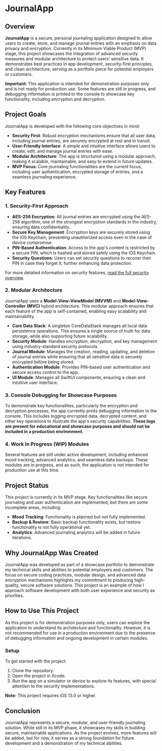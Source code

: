 # JournalApp

## Overview

**JournalApp** is a secure, personal journaling application designed to allow users to create, store, and manage journal entries with an emphasis on data privacy and encryption. Currently in its Minimum Viable Product (MVP) stage, this project showcases the integration of advanced security measures and modular architecture to protect users' sensitive data. It demonstrates best practices in app development, security-first principles, and clean architecture, serving as a portfolio piece for potential employers or customers.

**Important:** This application is intended for demonstration purposes only and is not ready for production use. Some features are still in progress, and debugging information is printed to the console to showcase key functionality, including encryption and decryption.

## Project Goals

JournalApp is developed with the following core objectives in mind:

- **Security First**: Robust encryption mechanisms ensure that all user data, including journal entries, are securely encrypted at rest and in transit.
- **User-Friendly Interface**: A simple and intuitive interface allows users to create, edit, and manage journal entries with ease.
- **Modular Architecture**: The app is structured using a modular approach, making it scalable, maintainable, and easy to extend in future updates.
- **MVP Focus**: Core journaling functionalities are the current focus, including user authentication, encrypted storage of entries, and a seamless journaling experience.

## Key Features

### 1. Security-First Approach
- **AES-256 Encryption**: All journal entries are encrypted using the AES-256 algorithm, one of the strongest encryption standards in the industry, ensuring data confidentiality.
- **Secure Key Management**: Encryption keys are securely stored using the iOS Keychain, preventing unauthorized access even in the case of device compromise.
- **PIN-Based Authentication**: Access to the app's content is restricted by a secure PIN, which is hashed and stored safely using the iOS Keychain.
- **Security Questions**: Users can set security questions to recover their PIN in case they forget it, further enhancing data protection.

For more detailed information on security features, [read the full security overview](./securityReadme.md).


### 2. Modular Architecture
JournalApp uses a **Model-View-ViewModel (MVVM)** and **Model-View-Controller (MVC)** hybrid architecture. This modular approach ensures that each feature of the app is self-contained, enabling easy scalability and maintainability.

- **Core Data Stack**: A singleton CoreDataStack manages all local data persistence operations. This ensures a single source of truth for data storage, while also supporting future scalability.
- **Security Module**: Handles encryption, decryption, and key management using industry-standard security protocols.
- **Journal Module**: Manages the creation, reading, updating, and deletion of journal entries while ensuring that all sensitive data is securely encrypted before being stored.
- **Authentication Module**: Provides PIN-based user authentication and secure access control to the app.
- **UI Module**: Manages all SwiftUI components, ensuring a clean and intuitive user interface.

### 3. Console Debugging for Showcase Purposes
To demonstrate key functionalities, particularly the encryption and decryption processes, the app currently prints debugging information to the console. This includes logging encrypted data, decrypted content, and other key operations to illustrate the app's security capabilities. **These logs are present for educational and showcase purposes and should not be included in a production environment.**

### 4. Work In Progress (WIP) Modules
Several features are still under active development, including enhanced mood tracking, advanced analytics, and seamless data backups. These modules are in progress, and as such, the application is not intended for production use at this time.

## Project Status

This project is currently in its MVP stage. Key functionalities like secure journaling and user authentication are implemented, but there are some incomplete areas, including:

- **Mood Tracking**: Functionality is planned but not fully implemented.
- **Backup & Restore**: Basic backup functionality exists, but restore functionality is not fully operational yet.
- **Analytics**: Advanced journaling analytics will be added in future iterations.

## Why JournalApp Was Created

JournalApp was developed as part of a showcase portfolio to demonstrate my technical skills and abilities to potential employers and customers. The focus on secure coding practices, modular design, and advanced data encryption mechanisms highlights my commitment to producing high-quality, secure software solutions. This project is an example of how I approach software development with both user experience and security as priorities.

## How to Use This Project

As this project is for demonstration purposes only, users can explore the application to understand its architecture and functionality. However, it is not recommended for use in a production environment due to the presence of debugging information and ongoing development in certain modules.

### Setup

To get started with the project:
1. Clone the repository.
2. Open the project in Xcode.
3. Run the app on a simulator or device to explore its features, with special attention to the security implementations.

**Note:** This project requires iOS 13.0 or higher.

## Conclusion

JournalApp represents a secure, modular, and user-friendly journaling solution. While still in its MVP phase, it showcases my skills in building secure, maintainable applications. As the project evolves, more features will be added, but for now, it serves as a strong foundation for future development and a demonstration of my technical abilities.
